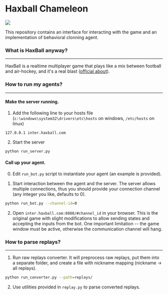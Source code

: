 # Haxball Chameleon
<img src="https://github.com/vkurenkov/haxball-imitator/blob/master/haxball-big-min.png">

This repository contains an interface for interacting with the game and an implementation of behavioral clonning agent.

### What is HaxBall anyway?
___________________________________________

HaxBall is a realtime multiplayer game that plays like a mix between football and air-hockey, and it's a real blast ([official about](https://www.haxball.com/about)).


### How to run my agents?
___________________________________________

#### Make the server running.

1. Add the following line to your hosts file (`c:\windows\system32\drivers\etc\hosts` on windows, `/etc/hosts` on linux)
```
127.0.0.1 inter.haxball.com
```

2. Start the server
```bash
python run_server.py
```

#### Call up your agent.

0. Edit `run_bot.py` script to instantiate your agent (an example is provided).

1. Start interaction between the agent and the server. The server allows multiple connections, thus you should provide your connection channel (any integer you like, defaults to 0).
```bash
python run_bot.py --channel-id=0
```

2. Open `inter.haxball.com:8080/#channel_id` in your browser. This is the original game with slight modifications to allow sending states and accepting the inputs from the bot. One important limitation -- the game window must be active, otherwise the communication channel will hang.

### How to parse replays?
___________________________________________

1. Run raw replays converter. It will preprocess raw replays, put them into a separate folder, and create a file with nickname mapping (nickname -> all replays).
```bash
python run_converter.py --path=replays/
```

2. Use utilities provided in `replay.py` to parse converted replays.
